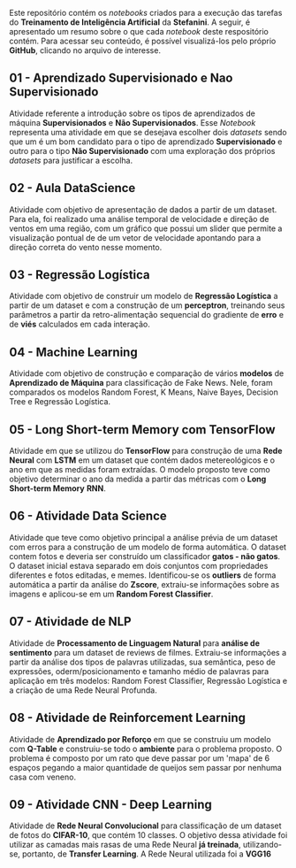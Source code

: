 Este repositório contém os *notebooks* criados para a execução das tarefas do **Treinamento de Inteligência Artificial** da **Stefanini**. A seguir, é apresentado um resumo sobre o que cada *notebook* deste respositório contém. Para acessar seu conteúdo, é possível visualizá-los pelo próprio **GitHub**, clicando no arquivo de interesse.

## 01 - Aprendizado Supervisionado e Nao Supervisionado
Atividade referente a introdução sobre os tipos de aprendizados de máquina **Supervisionados** e **Não Supervisionados**. Esse *Notebook* representa uma atividade em que se desejava escolher dois *datasets* sendo que um é um bom candidato para o tipo de aprendizado **Supervisionado** e outro para o tipo **Não Supervisionado** com uma exploração dos próprios *datasets* para justificar a escolha.

## 02 - Aula DataScience
Atividade com objetivo de apresentação de dados a partir de um dataset. Para ela, foi realizado uma análise temporal de velocidade e direção de ventos em uma região, com um gráfico que possui um slider que permite a visualização pontual de de um vetor de velocidade apontando para a direção correta do vento nesse momento.

## 03 - Regressão Logística
Atividade com objetivo de construir um modelo de **Regressão Logística** a partir de um dataset e com a construção de um **perceptron**, treinando seus parâmetros a partir da retro-alimentação sequencial do gradiente de **erro** e de **viés** calculados em cada interação.

## 04 - Machine Learning
Atividade com objetivo de construção e comparação de vários **modelos** de **Aprendizado de Máquina** para classificação de Fake News. Nele, foram comparados os modelos Random Forest, K Means, Naive Bayes, Decision Tree e Regressão Logística.

## 05 - Long Short-term Memory com TensorFlow
Atividade em que se utilizou do **TensorFlow** para construção de uma **Rede Neural** com **LSTM** em um dataset que contém dados metereológicos e o ano em que as medidas foram extraídas. O modelo proposto teve como objetivo determinar o ano da medida a partir das métricas com o **Long Short-term Memory** **RNN**.

## 06 - Atividade Data Science
Atividade que teve como objetivo principal a análise prévia de um dataset com erros para a construção de um modelo de forma automática. O dataset contem fotos e deveria ser construído um classificador **gatos - não gatos**. O dataset inicial estava separado em dois conjuntos com propriedades diferentes e fotos editadas, e memes. Identificou-se os **outliers** de forma automática a partir da análise do **Zscore**, extraiu-se informações sobre as imagens e aplicou-se em um **Random Forest Classifier**.

## 07 - Atividade de NLP
Atividade de **Processamento de Linguagem Natural** para **análise de sentimento** para um dataset de reviews de filmes. Extraiu-se informações a partir da análise dos tipos de palavras utilizadas, sua semântica, peso de expressões, oderm/posicionamento e tamanho médio de palavras para aplicação em três modelos: Random Forest Classifier, Regressão Logística e a criação de uma Rede Neural Profunda.

## 08 - Atividade de Reinforcement Learning
Atividade de **Aprendizado por Reforço** em que se construiu um modelo com **Q-Table** e construiu-se todo o **ambiente** para o problema proposto. O problema é composto por um rato que deve passar por um 'mapa' de 6 espaços pegando a maior quantidade de queijos sem passar por nenhuma casa com veneno.

## 09 - Atividade CNN - Deep Learning
Atividade de **Rede Neural Convolucional** para classificação de um dataset de fotos do **CIFAR-10**, que contém 10 classes. O objetivo dessa atividade foi utilizar as camadas mais rasas de uma Rede Neural **já treinada**, utilizando-se, portanto, de **Transfer Learning**. A Rede Neural utilizada foi a **VGG16**